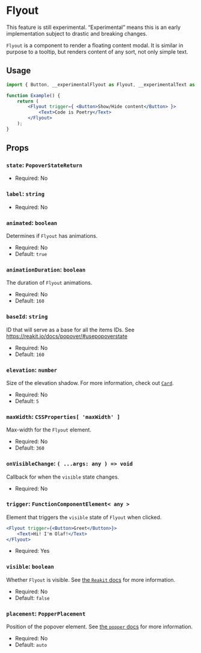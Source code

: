 # Flyout

<div class="callout callout-alert">
This feature is still experimental. “Experimental” means this is an early implementation subject to drastic and breaking changes.
</div>

`Flyout` is a component to render a floating content modal. It is similar in purpose to a tooltip, but renders content of any sort, not only simple text.

## Usage

```jsx
import { Button, __experimentalFlyout as Flyout, __experimentalText as } from '@wordpress/components';

function Example() {
	return (
		<Flyout trigger={ <Button>Show/Hide content</Button> }>
			<Text>Code is Poetry</Text>
		</Flyout>
	);
}
```

## Props

### `state`: `PopoverStateReturn`

- Required: No

### `label`: `string`

- Required: No

### `animated`: `boolean`

Determines if `Flyout` has animations.

- Required: No
- Default: `true`

### `animationDuration`: `boolean`

The duration of `Flyout` animations.

- Required: No
- Default: `160`

### `baseId`: `string`

ID that will serve as a base for all the items IDs. See https://reakit.io/docs/popover/#usepopoverstate

- Required: No
- Default: `160`

### `elevation`: `number`

Size of the elevation shadow. For more information, check out [`Card`](/packages/components/src/card/card/README.md#props).

- Required: No
- Default: `5`

### `maxWidth`: `CSSProperties[ 'maxWidth' ]`

Max-width for the `Flyout` element.

- Required: No
- Default: `360`

### `onVisibleChange`: `( ...args: any ) => void`

Callback for when the `visible` state changes.

- Required: No

### `trigger`: `FunctionComponentElement< any >`

Element that triggers the `visible` state of `Flyout` when clicked.

```jsx
<Flyout trigger={<Button>Greet</Button>}>
	<Text>Hi! I'm Olaf!</Text>
</Flyout>
```

- Required: Yes

### `visible`: `boolean`

Whether `Flyout` is visible. See [the `Reakit` docs](https://reakit.io/docs/popover/#usepopoverstate) for more information.

- Required: No
- Default: `false`

### `placement`: `PopperPlacement`

Position of the popover element. See [the `popper` docs](https://popper.js.org/docs/v1/#popperplacements--codeenumcode) for more information.

- Required: No
- Default: `auto`
